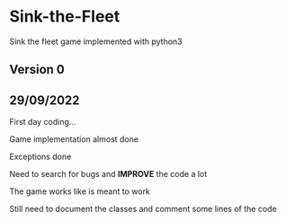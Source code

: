 # Sink-the-Fleet
 Sink the fleet game implemented with python3

## Version 0
29/09/2022
---
First day coding... 

Game implementation almost done 

Exceptions done

Need to search for bugs and **IMPROVE** the code a lot 

The game works like is meant to work

Still need to document the classes and comment some lines of the code
